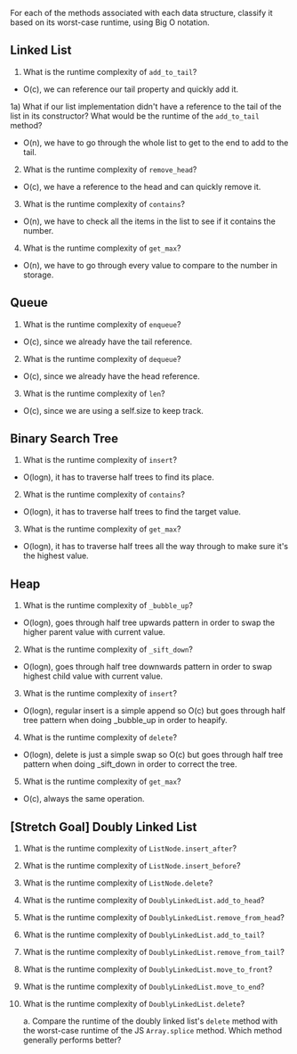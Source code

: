 For each of the methods associated with each data structure, classify it based on its worst-case runtime, using Big O notation.

## Linked List

1) What is the runtime complexity of `add_to_tail`?
- O(c), we can reference our tail property and quickly add it.
  
1a) What if our list implementation didn't have a reference to the tail of the list in its constructor? What would be the runtime of the `add_to_tail` method?
- O(n), we have to go through the whole list to get to the end to add to the tail.

2) What is the runtime complexity of `remove_head`?
- O(c), we have a reference to the head and can quickly remove it.

3) What is the runtime complexity of `contains`?
- O(n), we have to check all the items in the list to see if it contains the number.

4) What is the runtime complexity of `get_max`?
- O(n), we have to go through every value to compare to the number in storage.

## Queue

1) What is the runtime complexity of `enqueue`?
- O(c), since we already have the tail reference.

2) What is the runtime complexity of `dequeue`?
- O(c), since we already have the head reference.

3) What is the runtime complexity of `len`?
- O(c), since we are using a self.size to keep track.

## Binary Search Tree

1) What is the runtime complexity of `insert`? 
- O(logn), it has to traverse half trees to find its place.

2) What is the runtime complexity of `contains`?
- O(logn), it has to traverse half trees to find the target value.

3) What is the runtime complexity of `get_max`? 
- O(logn), it has to traverse half trees all the way through to make sure it's the highest value.

## Heap

1) What is the runtime complexity of `_bubble_up`?
- O(logn), goes through half tree upwards pattern in order to swap the higher parent value with current value.

2) What is the runtime complexity of `_sift_down`?
- O(logn), goes through half tree downwards pattern in order to swap highest child value with current value.

3) What is the runtime complexity of `insert`?
- O(logn), regular insert is a simple append so O(c) but goes through half tree pattern when doing _bubble_up in order to heapify.

4) What is the runtime complexity of `delete`?
- O(logn), delete is just a simple swap so O(c) but goes through half tree pattern when doing _sift_down in order to correct the tree.

5) What is the runtime complexity of `get_max`?
- O(c), always the same operation.

## [Stretch Goal] Doubly Linked List

1. What is the runtime complexity of `ListNode.insert_after`?

2. What is the runtime complexity of `ListNode.insert_before`?

3. What is the runtime complexity of `ListNode.delete`?

4. What is the runtime complexity of `DoublyLinkedList.add_to_head`?

5. What is the runtime complexity of `DoublyLinkedList.remove_from_head`?

6. What is the runtime complexity of `DoublyLinkedList.add_to_tail`?

7. What is the runtime complexity of `DoublyLinkedList.remove_from_tail`?

8. What is the runtime complexity of `DoublyLinkedList.move_to_front`?

9. What is the runtime complexity of `DoublyLinkedList.move_to_end`?

10. What is the runtime complexity of `DoublyLinkedList.delete`?

    a. Compare the runtime of the doubly linked list's `delete` method with the worst-case runtime of the JS `Array.splice` method. Which method generally performs better?